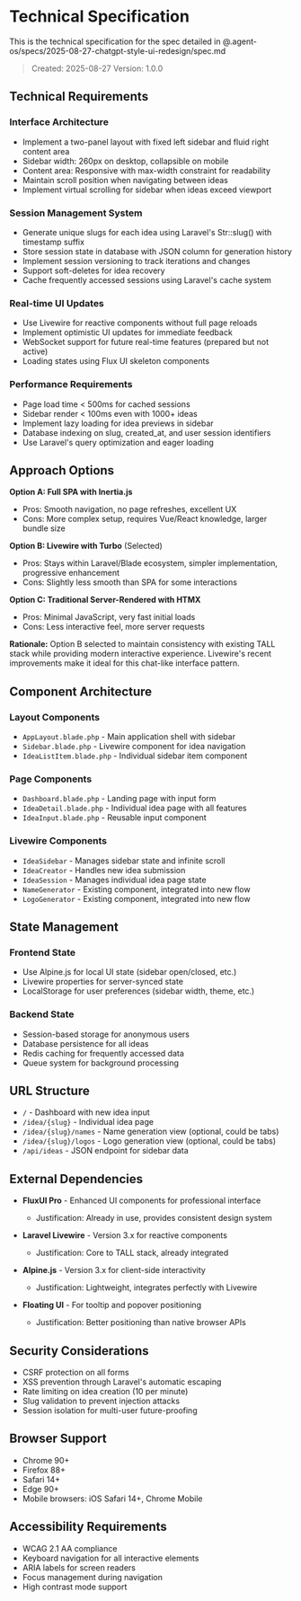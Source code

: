 # Technical Specification

This is the technical specification for the spec detailed in @.agent-os/specs/2025-08-27-chatgpt-style-ui-redesign/spec.md

> Created: 2025-08-27
> Version: 1.0.0

## Technical Requirements

### Interface Architecture
- Implement a two-panel layout with fixed left sidebar and fluid right content area
- Sidebar width: 260px on desktop, collapsible on mobile
- Content area: Responsive with max-width constraint for readability
- Maintain scroll position when navigating between ideas
- Implement virtual scrolling for sidebar when ideas exceed viewport

### Session Management System
- Generate unique slugs for each idea using Laravel's Str::slug() with timestamp suffix
- Store session state in database with JSON column for generation history
- Implement session versioning to track iterations and changes
- Support soft-deletes for idea recovery
- Cache frequently accessed sessions using Laravel's cache system

### Real-time UI Updates
- Use Livewire for reactive components without full page reloads
- Implement optimistic UI updates for immediate feedback
- WebSocket support for future real-time features (prepared but not active)
- Loading states using Flux UI skeleton components

### Performance Requirements
- Page load time < 500ms for cached sessions
- Sidebar render < 100ms even with 1000+ ideas
- Implement lazy loading for idea previews in sidebar
- Database indexing on slug, created_at, and user session identifiers
- Use Laravel's query optimization and eager loading

## Approach Options

**Option A: Full SPA with Inertia.js**
- Pros: Smooth navigation, no page refreshes, excellent UX
- Cons: More complex setup, requires Vue/React knowledge, larger bundle size

**Option B: Livewire with Turbo** (Selected)
- Pros: Stays within Laravel/Blade ecosystem, simpler implementation, progressive enhancement
- Cons: Slightly less smooth than SPA for some interactions

**Option C: Traditional Server-Rendered with HTMX**
- Pros: Minimal JavaScript, very fast initial loads
- Cons: Less interactive feel, more server requests

**Rationale:** Option B selected to maintain consistency with existing TALL stack while providing modern interactive experience. Livewire's recent improvements make it ideal for this chat-like interface pattern.

## Component Architecture

### Layout Components
- `AppLayout.blade.php` - Main application shell with sidebar
- `Sidebar.blade.php` - Livewire component for idea navigation
- `IdeaListItem.blade.php` - Individual sidebar item component

### Page Components
- `Dashboard.blade.php` - Landing page with input form
- `IdeaDetail.blade.php` - Individual idea page with all features
- `IdeaInput.blade.php` - Reusable input component

### Livewire Components
- `IdeaSidebar` - Manages sidebar state and infinite scroll
- `IdeaCreator` - Handles new idea submission
- `IdeaSession` - Manages individual idea page state
- `NameGenerator` - Existing component, integrated into new flow
- `LogoGenerator` - Existing component, integrated into new flow

## State Management

### Frontend State
- Use Alpine.js for local UI state (sidebar open/closed, etc.)
- Livewire properties for server-synced state
- LocalStorage for user preferences (sidebar width, theme, etc.)

### Backend State
- Session-based storage for anonymous users
- Database persistence for all ideas
- Redis caching for frequently accessed data
- Queue system for background processing

## URL Structure

- `/` - Dashboard with new idea input
- `/idea/{slug}` - Individual idea page
- `/idea/{slug}/names` - Name generation view (optional, could be tabs)
- `/idea/{slug}/logos` - Logo generation view (optional, could be tabs)
- `/api/ideas` - JSON endpoint for sidebar data

## External Dependencies

- **FluxUI Pro** - Enhanced UI components for professional interface
  - Justification: Already in use, provides consistent design system
  
- **Laravel Livewire** - Version 3.x for reactive components
  - Justification: Core to TALL stack, already integrated
  
- **Alpine.js** - Version 3.x for client-side interactivity
  - Justification: Lightweight, integrates perfectly with Livewire
  
- **Floating UI** - For tooltip and popover positioning
  - Justification: Better positioning than native browser APIs

## Security Considerations

- CSRF protection on all forms
- XSS prevention through Laravel's automatic escaping
- Rate limiting on idea creation (10 per minute)
- Slug validation to prevent injection attacks
- Session isolation for multi-user future-proofing

## Browser Support

- Chrome 90+
- Firefox 88+
- Safari 14+
- Edge 90+
- Mobile browsers: iOS Safari 14+, Chrome Mobile

## Accessibility Requirements

- WCAG 2.1 AA compliance
- Keyboard navigation for all interactive elements
- ARIA labels for screen readers
- Focus management during navigation
- High contrast mode support